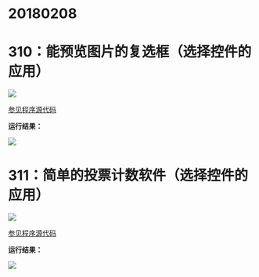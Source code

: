# 20180208

# 310：能预览图片的复选框（选择控件的应用）

<img src="http://image.renkaigis.com/keepcoding/2018020801.png">

<a href="https://github.com/renkaigis/KeepCoding/tree/master/2018/02/08" target="_blank">参见程序源代码</a>

**运行结果：**

<img src="http://image.renkaigis.com/keepcoding/2018020802.png">

# 311：简单的投票计数软件（选择控件的应用）

<img src="http://image.renkaigis.com/keepcoding/2018020803.png">

<a href="https://github.com/renkaigis/KeepCoding/tree/master/2018/02/08" target="_blank">参见程序源代码</a>

**运行结果：**

<img src="http://image.renkaigis.com/keepcoding/2018020804.png">

